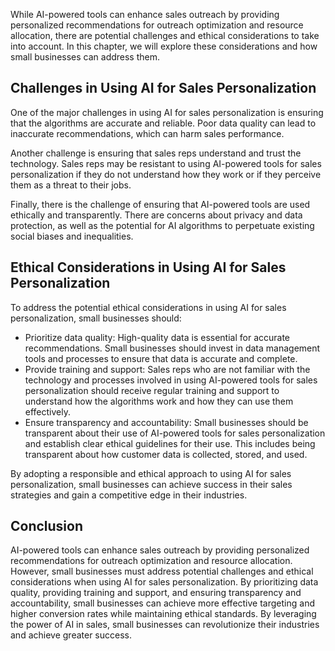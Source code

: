 

While AI-powered tools can enhance sales outreach by providing personalized recommendations for outreach optimization and resource allocation, there are potential challenges and ethical considerations to take into account. In this chapter, we will explore these considerations and how small businesses can address them.

Challenges in Using AI for Sales Personalization
------------------------------------------------

One of the major challenges in using AI for sales personalization is ensuring that the algorithms are accurate and reliable. Poor data quality can lead to inaccurate recommendations, which can harm sales performance.

Another challenge is ensuring that sales reps understand and trust the technology. Sales reps may be resistant to using AI-powered tools for sales personalization if they do not understand how they work or if they perceive them as a threat to their jobs.

Finally, there is the challenge of ensuring that AI-powered tools are used ethically and transparently. There are concerns about privacy and data protection, as well as the potential for AI algorithms to perpetuate existing social biases and inequalities.

Ethical Considerations in Using AI for Sales Personalization
------------------------------------------------------------

To address the potential ethical considerations in using AI for sales personalization, small businesses should:

* Prioritize data quality: High-quality data is essential for accurate recommendations. Small businesses should invest in data management tools and processes to ensure that data is accurate and complete.
* Provide training and support: Sales reps who are not familiar with the technology and processes involved in using AI-powered tools for sales personalization should receive regular training and support to understand how the algorithms work and how they can use them effectively.
* Ensure transparency and accountability: Small businesses should be transparent about their use of AI-powered tools for sales personalization and establish clear ethical guidelines for their use. This includes being transparent about how customer data is collected, stored, and used.

By adopting a responsible and ethical approach to using AI for sales personalization, small businesses can achieve success in their sales strategies and gain a competitive edge in their industries.

Conclusion
----------

AI-powered tools can enhance sales outreach by providing personalized recommendations for outreach optimization and resource allocation. However, small businesses must address potential challenges and ethical considerations when using AI for sales personalization. By prioritizing data quality, providing training and support, and ensuring transparency and accountability, small businesses can achieve more effective targeting and higher conversion rates while maintaining ethical standards. By leveraging the power of AI in sales, small businesses can revolutionize their industries and achieve greater success.
